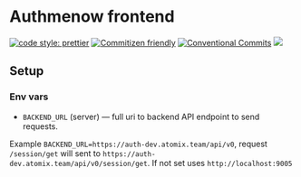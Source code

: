 # Authmenow frontend

[![code style: prettier](https://img.shields.io/badge/code_style-prettier-ff69b4.svg)](http://prettier.io) [![Commitizen friendly](https://img.shields.io/badge/commitizen-friendly-brightgreen.svg)](http://commitizen.github.io/cz-cli/) [![Conventional Commits](https://img.shields.io/badge/Conventional%20Commits-1.0.0-yellow.svg)](https://conventionalcommits.org) [![](https://img.shields.io/badge/feature/slices-1.0-blue)](https://featureslices.dev/v1.0)

## Setup

### Env vars

- `BACKEND_URL` (server) — full uri to backend API endpoint to send requests.

Example `BACKEND_URL=https://auth-dev.atomix.team/api/v0`, request `/session/get` will sent to `https://auth-dev.atomix.team/api/v0/session/get`. If not set uses `http://localhost:9005`
